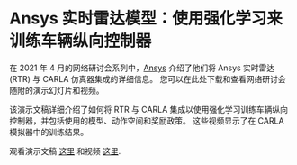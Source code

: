 # Ansys 实时雷达模型：使用强化学习来训练车辆纵向控制器

在 2021 年 4 月的网络研讨会系列中，[Ansys](https://www.ansys.com/) 介绍了他们将 Ansys 实时雷达 (RTR) 与 CARLA 仿真器集成的详细信息。 您可以在此处下载和查看网络研讨会随附的演示幻灯片和视频。

该演示文稿详细介绍了如何将 RTR 与 CARLA 集成以使用强化学习训练车辆纵向控制器，并包括使用的模型、动作空间和奖励政策。 这些视频显示了在 CARLA 模拟器中的训练结果。

观看演示文稿 [这里](https://drive.google.com/file/d/1xtGaI8Ls6C8Jh-PQvKRrLKs6c3ri3WQ2/view) 和视频 [这里](https://drive.google.com/file/d/1whHE1MKhzQtW3jj4dJCW6A3mCjUnNaJI/view).

